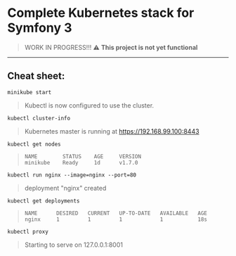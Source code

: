 # Complete Kubernetes stack for Symfony 3

> WORK IN PROGRESS!!! :warning: **This project is not yet functional**

---

## Cheat sheet:

    minikube start
> Kubectl is now configured to use the cluster.

    kubectl cluster-info
> Kubernetes master is running at https://192.168.99.100:8443

    kubectl get nodes
> ```
> NAME        STATUS    AGE     VERSION
> minikube    Ready     1d      v1.7.0
> ```

    kubectl run nginx --image=nginx --port=80
> deployment "nginx" created

    kubectl get deployments
> ```
> NAME      DESIRED   CURRENT   UP-TO-DATE   AVAILABLE   AGE
> nginx     1         1         1            1           18s
> ```

    kubectl proxy
> Starting to serve on 127.0.0.1:8001
